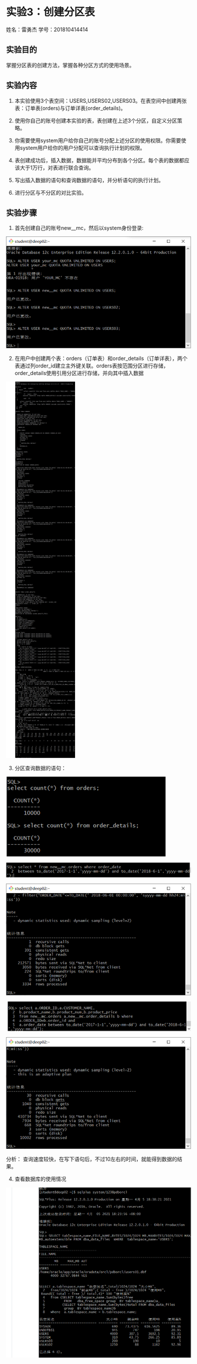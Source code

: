 # 实验3：创建分区表

姓名：雷勇杰																																学号：201810414414

## 实验目的

掌握分区表的创建方法，掌握各种分区方式的使用场景。

## 实验内容

1. 本实验使用3个表空间：USERS,USERS02,USERS03。在表空间中创建两张表：订单表(orders)与订单详表(order_details)。

2. 使用你自己的账号创建本实验的表，表创建在上述3个分区，自定义分区策略。

3. 你需要使用system用户给你自己的账号分配上述分区的使用权限。你需要使用system用户给你的用户分配可以查询执行计划的权限。

4. 表创建成功后，插入数据，数据能并平均分布到各个分区。每个表的数据都应该大于1万行，对表进行联合查询。

5. 写出插入数据的语句和查询数据的语句，并分析语句的执行计划。

6. 进行分区与不分区的对比实验。

## 实验步骤

1. 首先创建自己的账号new__mc，然后以system身份登录:

![图片1](./1.png)

2. 在用户中创建两个表：orders（订单表）和order_details（订单详表），两个表通过列order_id建立主外键关联。orders表按范围分区进行存储，order_details使用引用分区进行存储，并向其中插入数据

![图片2](./2.png)

3. 分区查询数据的语句：

![图片3](./3.png)

![图片4](./5.png)

![图片5](./6.png)

![图片6](./7.png)

![图片7](./8.png)

分析：
查询速度较快，在写下语句后，不过10左右的时间，就能得到数据的结果。

4. 查看数据库的使用情况

![图片8](./4.png)